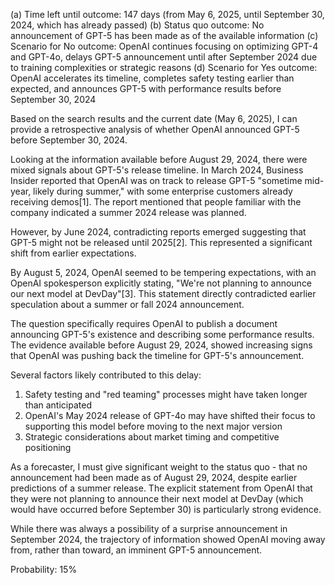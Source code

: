 (a) Time left until outcome: 147 days (from May 6, 2025, until September 30, 2024, which has already passed)
(b) Status quo outcome: No announcement of GPT-5 has been made as of the available information
(c) Scenario for No outcome: OpenAI continues focusing on optimizing GPT-4 and GPT-4o, delays GPT-5 announcement until after September 2024 due to training complexities or strategic reasons
(d) Scenario for Yes outcome: OpenAI accelerates its timeline, completes safety testing earlier than expected, and announces GPT-5 with performance results before September 30, 2024

Based on the search results and the current date (May 6, 2025), I can provide a retrospective analysis of whether OpenAI announced GPT-5 before September 30, 2024.

Looking at the information available before August 29, 2024, there were mixed signals about GPT-5's release timeline. In March 2024, Business Insider reported that OpenAI was on track to release GPT-5 "sometime mid-year, likely during summer," with some enterprise customers already receiving demos[1]. The report mentioned that people familiar with the company indicated a summer 2024 release was planned.

However, by June 2024, contradicting reports emerged suggesting that GPT-5 might not be released until 2025[2]. This represented a significant shift from earlier expectations.

By August 5, 2024, OpenAI seemed to be tempering expectations, with an OpenAI spokesperson explicitly stating, "We're not planning to announce our next model at DevDay"[3]. This statement directly contradicted earlier speculation about a summer or fall 2024 announcement.

The question specifically requires OpenAI to publish a document announcing GPT-5's existence and describing some performance results. The evidence available before August 29, 2024, showed increasing signs that OpenAI was pushing back the timeline for GPT-5's announcement.

Several factors likely contributed to this delay:

1. Safety testing and "red teaming" processes might have taken longer than anticipated
2. OpenAI's May 2024 release of GPT-4o may have shifted their focus to supporting this model before moving to the next major version
3. Strategic considerations about market timing and competitive positioning

As a forecaster, I must give significant weight to the status quo - that no announcement had been made as of August 29, 2024, despite earlier predictions of a summer release. The explicit statement from OpenAI that they were not planning to announce their next model at DevDay (which would have occurred before September 30) is particularly strong evidence.

While there was always a possibility of a surprise announcement in September 2024, the trajectory of information showed OpenAI moving away from, rather than toward, an imminent GPT-5 announcement.

Probability: 15%